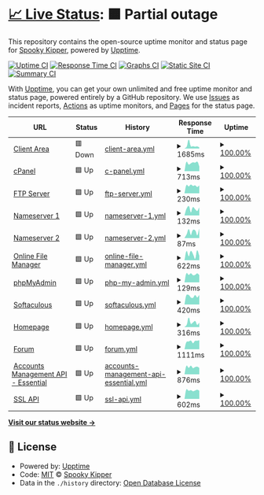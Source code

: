 # [📈 Live Status](https://SpookyKipper.github.io/SpookhostStatusPage): <!--live status--> **🟧 Partial outage**

This repository contains the open-source uptime monitor and status page for [Spooky Kipper](https://SpookyKipper.github.io/SpookhostStatusPage), powered by [Upptime](https://github.com/upptime/upptime).

[![Uptime CI](https://github.com/SpookyKipper/SpookhostStatusPage/workflows/Uptime%20CI/badge.svg)](https://github.com/SpookyKipper/SpookhostStatusPage/actions?query=workflow%3A%22Uptime+CI%22)
[![Response Time CI](https://github.com/SpookyKipper/SpookhostStatusPage/workflows/Response%20Time%20CI/badge.svg)](https://github.com/SpookyKipper/SpookhostStatusPage/actions?query=workflow%3A%22Response+Time+CI%22)
[![Graphs CI](https://github.com/SpookyKipper/SpookhostStatusPage/workflows/Graphs%20CI/badge.svg)](https://github.com/SpookyKipper/SpookhostStatusPage/actions?query=workflow%3A%22Graphs+CI%22)
[![Static Site CI](https://github.com/SpookyKipper/SpookhostStatusPage/workflows/Static%20Site%20CI/badge.svg)](https://github.com/SpookyKipper/SpookhostStatusPage/actions?query=workflow%3A%22Static+Site+CI%22)
[![Summary CI](https://github.com/SpookyKipper/SpookhostStatusPage/workflows/Summary%20CI/badge.svg)](https://github.com/SpookyKipper/SpookhostStatusPage/actions?query=workflow%3A%22Summary+CI%22)

With [Upptime](https://upptime.js.org), you can get your own unlimited and free uptime monitor and status page, powered entirely by a GitHub repository. We use [Issues](https://github.com/SpookyKipper/SpookhostStatusPage/issues) as incident reports, [Actions](https://github.com/SpookyKipper/SpookhostStatusPage/actions) as uptime monitors, and [Pages](https://SpookyKipper.github.io/SpookhostStatusPage) for the status page.

<!--start: status pages-->
<!-- This summary is generated by Upptime (https://github.com/upptime/upptime) -->
<!-- Do not edit this manually, your changes will be overwritten -->
<!-- prettier-ignore -->
| URL | Status | History | Response Time | Uptime |
| --- | ------ | ------- | ------------- | ------ |
| <img alt="" src="https://icons.duckduckgo.com/ip3/app.spookhost.eu.org.ico" height="13"> [Client Area](https://app.spookhost.eu.org) | 🟥 Down | [client-area.yml](https://github.com/SpookyKipper/SpookhostStatusPage/commits/HEAD/history/client-area.yml) | <details><summary><img alt="Response time graph" src="./graphs/client-area/response-time-week.png" height="20"> 1685ms</summary><br><a href="https://SpookyKipper.github.io/SpookhostStatusPage/history/client-area"><img alt="Response time 805" src="https://img.shields.io/endpoint?url=https%3A%2F%2Fraw.githubusercontent.com%2FSpookyKipper%2FSpookhostStatusPage%2FHEAD%2Fapi%2Fclient-area%2Fresponse-time.json"></a><br><a href="https://SpookyKipper.github.io/SpookhostStatusPage/history/client-area"><img alt="24-hour response time 645" src="https://img.shields.io/endpoint?url=https%3A%2F%2Fraw.githubusercontent.com%2FSpookyKipper%2FSpookhostStatusPage%2FHEAD%2Fapi%2Fclient-area%2Fresponse-time-day.json"></a><br><a href="https://SpookyKipper.github.io/SpookhostStatusPage/history/client-area"><img alt="7-day response time 1685" src="https://img.shields.io/endpoint?url=https%3A%2F%2Fraw.githubusercontent.com%2FSpookyKipper%2FSpookhostStatusPage%2FHEAD%2Fapi%2Fclient-area%2Fresponse-time-week.json"></a><br><a href="https://SpookyKipper.github.io/SpookhostStatusPage/history/client-area"><img alt="30-day response time 1054" src="https://img.shields.io/endpoint?url=https%3A%2F%2Fraw.githubusercontent.com%2FSpookyKipper%2FSpookhostStatusPage%2FHEAD%2Fapi%2Fclient-area%2Fresponse-time-month.json"></a><br><a href="https://SpookyKipper.github.io/SpookhostStatusPage/history/client-area"><img alt="1-year response time 805" src="https://img.shields.io/endpoint?url=https%3A%2F%2Fraw.githubusercontent.com%2FSpookyKipper%2FSpookhostStatusPage%2FHEAD%2Fapi%2Fclient-area%2Fresponse-time-year.json"></a></details> | <details><summary><a href="https://SpookyKipper.github.io/SpookhostStatusPage/history/client-area">100.00%</a></summary><a href="https://SpookyKipper.github.io/SpookhostStatusPage/history/client-area"><img alt="All-time uptime 94.81%" src="https://img.shields.io/endpoint?url=https%3A%2F%2Fraw.githubusercontent.com%2FSpookyKipper%2FSpookhostStatusPage%2FHEAD%2Fapi%2Fclient-area%2Fuptime.json"></a><br><a href="https://SpookyKipper.github.io/SpookhostStatusPage/history/client-area"><img alt="24-hour uptime 99.99%" src="https://img.shields.io/endpoint?url=https%3A%2F%2Fraw.githubusercontent.com%2FSpookyKipper%2FSpookhostStatusPage%2FHEAD%2Fapi%2Fclient-area%2Fuptime-day.json"></a><br><a href="https://SpookyKipper.github.io/SpookhostStatusPage/history/client-area"><img alt="7-day uptime 100.00%" src="https://img.shields.io/endpoint?url=https%3A%2F%2Fraw.githubusercontent.com%2FSpookyKipper%2FSpookhostStatusPage%2FHEAD%2Fapi%2Fclient-area%2Fuptime-week.json"></a><br><a href="https://SpookyKipper.github.io/SpookhostStatusPage/history/client-area"><img alt="30-day uptime 100.00%" src="https://img.shields.io/endpoint?url=https%3A%2F%2Fraw.githubusercontent.com%2FSpookyKipper%2FSpookhostStatusPage%2FHEAD%2Fapi%2Fclient-area%2Fuptime-month.json"></a><br><a href="https://SpookyKipper.github.io/SpookhostStatusPage/history/client-area"><img alt="1-year uptime 94.81%" src="https://img.shields.io/endpoint?url=https%3A%2F%2Fraw.githubusercontent.com%2FSpookyKipper%2FSpookhostStatusPage%2FHEAD%2Fapi%2Fclient-area%2Fuptime-year.json"></a></details>
| <img alt="" src="https://icons.duckduckgo.com/ip3/cpanel.spookhost.eu.org.ico" height="13"> [cPanel](https://cpanel.spookhost.eu.org) | 🟩 Up | [c-panel.yml](https://github.com/SpookyKipper/SpookhostStatusPage/commits/HEAD/history/c-panel.yml) | <details><summary><img alt="Response time graph" src="./graphs/c-panel/response-time-week.png" height="20"> 713ms</summary><br><a href="https://SpookyKipper.github.io/SpookhostStatusPage/history/c-panel"><img alt="Response time 971" src="https://img.shields.io/endpoint?url=https%3A%2F%2Fraw.githubusercontent.com%2FSpookyKipper%2FSpookhostStatusPage%2FHEAD%2Fapi%2Fc-panel%2Fresponse-time.json"></a><br><a href="https://SpookyKipper.github.io/SpookhostStatusPage/history/c-panel"><img alt="24-hour response time 410" src="https://img.shields.io/endpoint?url=https%3A%2F%2Fraw.githubusercontent.com%2FSpookyKipper%2FSpookhostStatusPage%2FHEAD%2Fapi%2Fc-panel%2Fresponse-time-day.json"></a><br><a href="https://SpookyKipper.github.io/SpookhostStatusPage/history/c-panel"><img alt="7-day response time 713" src="https://img.shields.io/endpoint?url=https%3A%2F%2Fraw.githubusercontent.com%2FSpookyKipper%2FSpookhostStatusPage%2FHEAD%2Fapi%2Fc-panel%2Fresponse-time-week.json"></a><br><a href="https://SpookyKipper.github.io/SpookhostStatusPage/history/c-panel"><img alt="30-day response time 680" src="https://img.shields.io/endpoint?url=https%3A%2F%2Fraw.githubusercontent.com%2FSpookyKipper%2FSpookhostStatusPage%2FHEAD%2Fapi%2Fc-panel%2Fresponse-time-month.json"></a><br><a href="https://SpookyKipper.github.io/SpookhostStatusPage/history/c-panel"><img alt="1-year response time 971" src="https://img.shields.io/endpoint?url=https%3A%2F%2Fraw.githubusercontent.com%2FSpookyKipper%2FSpookhostStatusPage%2FHEAD%2Fapi%2Fc-panel%2Fresponse-time-year.json"></a></details> | <details><summary><a href="https://SpookyKipper.github.io/SpookhostStatusPage/history/c-panel">100.00%</a></summary><a href="https://SpookyKipper.github.io/SpookhostStatusPage/history/c-panel"><img alt="All-time uptime 99.30%" src="https://img.shields.io/endpoint?url=https%3A%2F%2Fraw.githubusercontent.com%2FSpookyKipper%2FSpookhostStatusPage%2FHEAD%2Fapi%2Fc-panel%2Fuptime.json"></a><br><a href="https://SpookyKipper.github.io/SpookhostStatusPage/history/c-panel"><img alt="24-hour uptime 100.00%" src="https://img.shields.io/endpoint?url=https%3A%2F%2Fraw.githubusercontent.com%2FSpookyKipper%2FSpookhostStatusPage%2FHEAD%2Fapi%2Fc-panel%2Fuptime-day.json"></a><br><a href="https://SpookyKipper.github.io/SpookhostStatusPage/history/c-panel"><img alt="7-day uptime 100.00%" src="https://img.shields.io/endpoint?url=https%3A%2F%2Fraw.githubusercontent.com%2FSpookyKipper%2FSpookhostStatusPage%2FHEAD%2Fapi%2Fc-panel%2Fuptime-week.json"></a><br><a href="https://SpookyKipper.github.io/SpookhostStatusPage/history/c-panel"><img alt="30-day uptime 100.00%" src="https://img.shields.io/endpoint?url=https%3A%2F%2Fraw.githubusercontent.com%2FSpookyKipper%2FSpookhostStatusPage%2FHEAD%2Fapi%2Fc-panel%2Fuptime-month.json"></a><br><a href="https://SpookyKipper.github.io/SpookhostStatusPage/history/c-panel"><img alt="1-year uptime 99.30%" src="https://img.shields.io/endpoint?url=https%3A%2F%2Fraw.githubusercontent.com%2FSpookyKipper%2FSpookhostStatusPage%2FHEAD%2Fapi%2Fc-panel%2Fuptime-year.json"></a></details>
| <img alt="" src="https://icons.duckduckgo.com/ip3/null.ico" height="13"> [FTP Server](ftpupload.net) | 🟩 Up | [ftp-server.yml](https://github.com/SpookyKipper/SpookhostStatusPage/commits/HEAD/history/ftp-server.yml) | <details><summary><img alt="Response time graph" src="./graphs/ftp-server/response-time-week.png" height="20"> 230ms</summary><br><a href="https://SpookyKipper.github.io/SpookhostStatusPage/history/ftp-server"><img alt="Response time 262" src="https://img.shields.io/endpoint?url=https%3A%2F%2Fraw.githubusercontent.com%2FSpookyKipper%2FSpookhostStatusPage%2FHEAD%2Fapi%2Fftp-server%2Fresponse-time.json"></a><br><a href="https://SpookyKipper.github.io/SpookhostStatusPage/history/ftp-server"><img alt="24-hour response time 236" src="https://img.shields.io/endpoint?url=https%3A%2F%2Fraw.githubusercontent.com%2FSpookyKipper%2FSpookhostStatusPage%2FHEAD%2Fapi%2Fftp-server%2Fresponse-time-day.json"></a><br><a href="https://SpookyKipper.github.io/SpookhostStatusPage/history/ftp-server"><img alt="7-day response time 230" src="https://img.shields.io/endpoint?url=https%3A%2F%2Fraw.githubusercontent.com%2FSpookyKipper%2FSpookhostStatusPage%2FHEAD%2Fapi%2Fftp-server%2Fresponse-time-week.json"></a><br><a href="https://SpookyKipper.github.io/SpookhostStatusPage/history/ftp-server"><img alt="30-day response time 219" src="https://img.shields.io/endpoint?url=https%3A%2F%2Fraw.githubusercontent.com%2FSpookyKipper%2FSpookhostStatusPage%2FHEAD%2Fapi%2Fftp-server%2Fresponse-time-month.json"></a><br><a href="https://SpookyKipper.github.io/SpookhostStatusPage/history/ftp-server"><img alt="1-year response time 262" src="https://img.shields.io/endpoint?url=https%3A%2F%2Fraw.githubusercontent.com%2FSpookyKipper%2FSpookhostStatusPage%2FHEAD%2Fapi%2Fftp-server%2Fresponse-time-year.json"></a></details> | <details><summary><a href="https://SpookyKipper.github.io/SpookhostStatusPage/history/ftp-server">100.00%</a></summary><a href="https://SpookyKipper.github.io/SpookhostStatusPage/history/ftp-server"><img alt="All-time uptime 99.92%" src="https://img.shields.io/endpoint?url=https%3A%2F%2Fraw.githubusercontent.com%2FSpookyKipper%2FSpookhostStatusPage%2FHEAD%2Fapi%2Fftp-server%2Fuptime.json"></a><br><a href="https://SpookyKipper.github.io/SpookhostStatusPage/history/ftp-server"><img alt="24-hour uptime 100.00%" src="https://img.shields.io/endpoint?url=https%3A%2F%2Fraw.githubusercontent.com%2FSpookyKipper%2FSpookhostStatusPage%2FHEAD%2Fapi%2Fftp-server%2Fuptime-day.json"></a><br><a href="https://SpookyKipper.github.io/SpookhostStatusPage/history/ftp-server"><img alt="7-day uptime 100.00%" src="https://img.shields.io/endpoint?url=https%3A%2F%2Fraw.githubusercontent.com%2FSpookyKipper%2FSpookhostStatusPage%2FHEAD%2Fapi%2Fftp-server%2Fuptime-week.json"></a><br><a href="https://SpookyKipper.github.io/SpookhostStatusPage/history/ftp-server"><img alt="30-day uptime 100.00%" src="https://img.shields.io/endpoint?url=https%3A%2F%2Fraw.githubusercontent.com%2FSpookyKipper%2FSpookhostStatusPage%2FHEAD%2Fapi%2Fftp-server%2Fuptime-month.json"></a><br><a href="https://SpookyKipper.github.io/SpookhostStatusPage/history/ftp-server"><img alt="1-year uptime 99.92%" src="https://img.shields.io/endpoint?url=https%3A%2F%2Fraw.githubusercontent.com%2FSpookyKipper%2FSpookhostStatusPage%2FHEAD%2Fapi%2Fftp-server%2Fuptime-year.json"></a></details>
| <img alt="" src="https://icons.duckduckgo.com/ip3/null.ico" height="13"> [Nameserver 1](ns1.spookhost.eu.org) | 🟩 Up | [nameserver-1.yml](https://github.com/SpookyKipper/SpookhostStatusPage/commits/HEAD/history/nameserver-1.yml) | <details><summary><img alt="Response time graph" src="./graphs/nameserver-1/response-time-week.png" height="20"> 132ms</summary><br><a href="https://SpookyKipper.github.io/SpookhostStatusPage/history/nameserver-1"><img alt="Response time 139" src="https://img.shields.io/endpoint?url=https%3A%2F%2Fraw.githubusercontent.com%2FSpookyKipper%2FSpookhostStatusPage%2FHEAD%2Fapi%2Fnameserver-1%2Fresponse-time.json"></a><br><a href="https://SpookyKipper.github.io/SpookhostStatusPage/history/nameserver-1"><img alt="24-hour response time 159" src="https://img.shields.io/endpoint?url=https%3A%2F%2Fraw.githubusercontent.com%2FSpookyKipper%2FSpookhostStatusPage%2FHEAD%2Fapi%2Fnameserver-1%2Fresponse-time-day.json"></a><br><a href="https://SpookyKipper.github.io/SpookhostStatusPage/history/nameserver-1"><img alt="7-day response time 132" src="https://img.shields.io/endpoint?url=https%3A%2F%2Fraw.githubusercontent.com%2FSpookyKipper%2FSpookhostStatusPage%2FHEAD%2Fapi%2Fnameserver-1%2Fresponse-time-week.json"></a><br><a href="https://SpookyKipper.github.io/SpookhostStatusPage/history/nameserver-1"><img alt="30-day response time 125" src="https://img.shields.io/endpoint?url=https%3A%2F%2Fraw.githubusercontent.com%2FSpookyKipper%2FSpookhostStatusPage%2FHEAD%2Fapi%2Fnameserver-1%2Fresponse-time-month.json"></a><br><a href="https://SpookyKipper.github.io/SpookhostStatusPage/history/nameserver-1"><img alt="1-year response time 139" src="https://img.shields.io/endpoint?url=https%3A%2F%2Fraw.githubusercontent.com%2FSpookyKipper%2FSpookhostStatusPage%2FHEAD%2Fapi%2Fnameserver-1%2Fresponse-time-year.json"></a></details> | <details><summary><a href="https://SpookyKipper.github.io/SpookhostStatusPage/history/nameserver-1">100.00%</a></summary><a href="https://SpookyKipper.github.io/SpookhostStatusPage/history/nameserver-1"><img alt="All-time uptime 100.00%" src="https://img.shields.io/endpoint?url=https%3A%2F%2Fraw.githubusercontent.com%2FSpookyKipper%2FSpookhostStatusPage%2FHEAD%2Fapi%2Fnameserver-1%2Fuptime.json"></a><br><a href="https://SpookyKipper.github.io/SpookhostStatusPage/history/nameserver-1"><img alt="24-hour uptime 100.00%" src="https://img.shields.io/endpoint?url=https%3A%2F%2Fraw.githubusercontent.com%2FSpookyKipper%2FSpookhostStatusPage%2FHEAD%2Fapi%2Fnameserver-1%2Fuptime-day.json"></a><br><a href="https://SpookyKipper.github.io/SpookhostStatusPage/history/nameserver-1"><img alt="7-day uptime 100.00%" src="https://img.shields.io/endpoint?url=https%3A%2F%2Fraw.githubusercontent.com%2FSpookyKipper%2FSpookhostStatusPage%2FHEAD%2Fapi%2Fnameserver-1%2Fuptime-week.json"></a><br><a href="https://SpookyKipper.github.io/SpookhostStatusPage/history/nameserver-1"><img alt="30-day uptime 100.00%" src="https://img.shields.io/endpoint?url=https%3A%2F%2Fraw.githubusercontent.com%2FSpookyKipper%2FSpookhostStatusPage%2FHEAD%2Fapi%2Fnameserver-1%2Fuptime-month.json"></a><br><a href="https://SpookyKipper.github.io/SpookhostStatusPage/history/nameserver-1"><img alt="1-year uptime 100.00%" src="https://img.shields.io/endpoint?url=https%3A%2F%2Fraw.githubusercontent.com%2FSpookyKipper%2FSpookhostStatusPage%2FHEAD%2Fapi%2Fnameserver-1%2Fuptime-year.json"></a></details>
| <img alt="" src="https://icons.duckduckgo.com/ip3/null.ico" height="13"> [Nameserver 2](ns2.spookhost.eu.org) | 🟩 Up | [nameserver-2.yml](https://github.com/SpookyKipper/SpookhostStatusPage/commits/HEAD/history/nameserver-2.yml) | <details><summary><img alt="Response time graph" src="./graphs/nameserver-2/response-time-week.png" height="20"> 87ms</summary><br><a href="https://SpookyKipper.github.io/SpookhostStatusPage/history/nameserver-2"><img alt="Response time 115" src="https://img.shields.io/endpoint?url=https%3A%2F%2Fraw.githubusercontent.com%2FSpookyKipper%2FSpookhostStatusPage%2FHEAD%2Fapi%2Fnameserver-2%2Fresponse-time.json"></a><br><a href="https://SpookyKipper.github.io/SpookhostStatusPage/history/nameserver-2"><img alt="24-hour response time 130" src="https://img.shields.io/endpoint?url=https%3A%2F%2Fraw.githubusercontent.com%2FSpookyKipper%2FSpookhostStatusPage%2FHEAD%2Fapi%2Fnameserver-2%2Fresponse-time-day.json"></a><br><a href="https://SpookyKipper.github.io/SpookhostStatusPage/history/nameserver-2"><img alt="7-day response time 87" src="https://img.shields.io/endpoint?url=https%3A%2F%2Fraw.githubusercontent.com%2FSpookyKipper%2FSpookhostStatusPage%2FHEAD%2Fapi%2Fnameserver-2%2Fresponse-time-week.json"></a><br><a href="https://SpookyKipper.github.io/SpookhostStatusPage/history/nameserver-2"><img alt="30-day response time 91" src="https://img.shields.io/endpoint?url=https%3A%2F%2Fraw.githubusercontent.com%2FSpookyKipper%2FSpookhostStatusPage%2FHEAD%2Fapi%2Fnameserver-2%2Fresponse-time-month.json"></a><br><a href="https://SpookyKipper.github.io/SpookhostStatusPage/history/nameserver-2"><img alt="1-year response time 115" src="https://img.shields.io/endpoint?url=https%3A%2F%2Fraw.githubusercontent.com%2FSpookyKipper%2FSpookhostStatusPage%2FHEAD%2Fapi%2Fnameserver-2%2Fresponse-time-year.json"></a></details> | <details><summary><a href="https://SpookyKipper.github.io/SpookhostStatusPage/history/nameserver-2">100.00%</a></summary><a href="https://SpookyKipper.github.io/SpookhostStatusPage/history/nameserver-2"><img alt="All-time uptime 99.99%" src="https://img.shields.io/endpoint?url=https%3A%2F%2Fraw.githubusercontent.com%2FSpookyKipper%2FSpookhostStatusPage%2FHEAD%2Fapi%2Fnameserver-2%2Fuptime.json"></a><br><a href="https://SpookyKipper.github.io/SpookhostStatusPage/history/nameserver-2"><img alt="24-hour uptime 100.00%" src="https://img.shields.io/endpoint?url=https%3A%2F%2Fraw.githubusercontent.com%2FSpookyKipper%2FSpookhostStatusPage%2FHEAD%2Fapi%2Fnameserver-2%2Fuptime-day.json"></a><br><a href="https://SpookyKipper.github.io/SpookhostStatusPage/history/nameserver-2"><img alt="7-day uptime 100.00%" src="https://img.shields.io/endpoint?url=https%3A%2F%2Fraw.githubusercontent.com%2FSpookyKipper%2FSpookhostStatusPage%2FHEAD%2Fapi%2Fnameserver-2%2Fuptime-week.json"></a><br><a href="https://SpookyKipper.github.io/SpookhostStatusPage/history/nameserver-2"><img alt="30-day uptime 100.00%" src="https://img.shields.io/endpoint?url=https%3A%2F%2Fraw.githubusercontent.com%2FSpookyKipper%2FSpookhostStatusPage%2FHEAD%2Fapi%2Fnameserver-2%2Fuptime-month.json"></a><br><a href="https://SpookyKipper.github.io/SpookhostStatusPage/history/nameserver-2"><img alt="1-year uptime 99.99%" src="https://img.shields.io/endpoint?url=https%3A%2F%2Fraw.githubusercontent.com%2FSpookyKipper%2FSpookhostStatusPage%2FHEAD%2Fapi%2Fnameserver-2%2Fuptime-year.json"></a></details>
| <img alt="" src="https://icons.duckduckgo.com/ip3/files.spookhost.eu.org.ico" height="13"> [Online File Manager](https://files.spookhost.eu.org/new) | 🟩 Up | [online-file-manager.yml](https://github.com/SpookyKipper/SpookhostStatusPage/commits/HEAD/history/online-file-manager.yml) | <details><summary><img alt="Response time graph" src="./graphs/online-file-manager/response-time-week.png" height="20"> 622ms</summary><br><a href="https://SpookyKipper.github.io/SpookhostStatusPage/history/online-file-manager"><img alt="Response time 596" src="https://img.shields.io/endpoint?url=https%3A%2F%2Fraw.githubusercontent.com%2FSpookyKipper%2FSpookhostStatusPage%2FHEAD%2Fapi%2Fonline-file-manager%2Fresponse-time.json"></a><br><a href="https://SpookyKipper.github.io/SpookhostStatusPage/history/online-file-manager"><img alt="24-hour response time 421" src="https://img.shields.io/endpoint?url=https%3A%2F%2Fraw.githubusercontent.com%2FSpookyKipper%2FSpookhostStatusPage%2FHEAD%2Fapi%2Fonline-file-manager%2Fresponse-time-day.json"></a><br><a href="https://SpookyKipper.github.io/SpookhostStatusPage/history/online-file-manager"><img alt="7-day response time 622" src="https://img.shields.io/endpoint?url=https%3A%2F%2Fraw.githubusercontent.com%2FSpookyKipper%2FSpookhostStatusPage%2FHEAD%2Fapi%2Fonline-file-manager%2Fresponse-time-week.json"></a><br><a href="https://SpookyKipper.github.io/SpookhostStatusPage/history/online-file-manager"><img alt="30-day response time 509" src="https://img.shields.io/endpoint?url=https%3A%2F%2Fraw.githubusercontent.com%2FSpookyKipper%2FSpookhostStatusPage%2FHEAD%2Fapi%2Fonline-file-manager%2Fresponse-time-month.json"></a><br><a href="https://SpookyKipper.github.io/SpookhostStatusPage/history/online-file-manager"><img alt="1-year response time 596" src="https://img.shields.io/endpoint?url=https%3A%2F%2Fraw.githubusercontent.com%2FSpookyKipper%2FSpookhostStatusPage%2FHEAD%2Fapi%2Fonline-file-manager%2Fresponse-time-year.json"></a></details> | <details><summary><a href="https://SpookyKipper.github.io/SpookhostStatusPage/history/online-file-manager">100.00%</a></summary><a href="https://SpookyKipper.github.io/SpookhostStatusPage/history/online-file-manager"><img alt="All-time uptime 99.97%" src="https://img.shields.io/endpoint?url=https%3A%2F%2Fraw.githubusercontent.com%2FSpookyKipper%2FSpookhostStatusPage%2FHEAD%2Fapi%2Fonline-file-manager%2Fuptime.json"></a><br><a href="https://SpookyKipper.github.io/SpookhostStatusPage/history/online-file-manager"><img alt="24-hour uptime 100.00%" src="https://img.shields.io/endpoint?url=https%3A%2F%2Fraw.githubusercontent.com%2FSpookyKipper%2FSpookhostStatusPage%2FHEAD%2Fapi%2Fonline-file-manager%2Fuptime-day.json"></a><br><a href="https://SpookyKipper.github.io/SpookhostStatusPage/history/online-file-manager"><img alt="7-day uptime 100.00%" src="https://img.shields.io/endpoint?url=https%3A%2F%2Fraw.githubusercontent.com%2FSpookyKipper%2FSpookhostStatusPage%2FHEAD%2Fapi%2Fonline-file-manager%2Fuptime-week.json"></a><br><a href="https://SpookyKipper.github.io/SpookhostStatusPage/history/online-file-manager"><img alt="30-day uptime 100.00%" src="https://img.shields.io/endpoint?url=https%3A%2F%2Fraw.githubusercontent.com%2FSpookyKipper%2FSpookhostStatusPage%2FHEAD%2Fapi%2Fonline-file-manager%2Fuptime-month.json"></a><br><a href="https://SpookyKipper.github.io/SpookhostStatusPage/history/online-file-manager"><img alt="1-year uptime 99.97%" src="https://img.shields.io/endpoint?url=https%3A%2F%2Fraw.githubusercontent.com%2FSpookyKipper%2FSpookhostStatusPage%2FHEAD%2Fapi%2Fonline-file-manager%2Fuptime-year.json"></a></details>
| <img alt="" src="https://icons.duckduckgo.com/ip3/null.ico" height="13"> [phpMyAdmin](185.27.134.10) | 🟩 Up | [php-my-admin.yml](https://github.com/SpookyKipper/SpookhostStatusPage/commits/HEAD/history/php-my-admin.yml) | <details><summary><img alt="Response time graph" src="./graphs/php-my-admin/response-time-week.png" height="20"> 129ms</summary><br><a href="https://SpookyKipper.github.io/SpookhostStatusPage/history/php-my-admin"><img alt="Response time 115" src="https://img.shields.io/endpoint?url=https%3A%2F%2Fraw.githubusercontent.com%2FSpookyKipper%2FSpookhostStatusPage%2FHEAD%2Fapi%2Fphp-my-admin%2Fresponse-time.json"></a><br><a href="https://SpookyKipper.github.io/SpookhostStatusPage/history/php-my-admin"><img alt="24-hour response time 116" src="https://img.shields.io/endpoint?url=https%3A%2F%2Fraw.githubusercontent.com%2FSpookyKipper%2FSpookhostStatusPage%2FHEAD%2Fapi%2Fphp-my-admin%2Fresponse-time-day.json"></a><br><a href="https://SpookyKipper.github.io/SpookhostStatusPage/history/php-my-admin"><img alt="7-day response time 129" src="https://img.shields.io/endpoint?url=https%3A%2F%2Fraw.githubusercontent.com%2FSpookyKipper%2FSpookhostStatusPage%2FHEAD%2Fapi%2Fphp-my-admin%2Fresponse-time-week.json"></a><br><a href="https://SpookyKipper.github.io/SpookhostStatusPage/history/php-my-admin"><img alt="30-day response time 115" src="https://img.shields.io/endpoint?url=https%3A%2F%2Fraw.githubusercontent.com%2FSpookyKipper%2FSpookhostStatusPage%2FHEAD%2Fapi%2Fphp-my-admin%2Fresponse-time-month.json"></a><br><a href="https://SpookyKipper.github.io/SpookhostStatusPage/history/php-my-admin"><img alt="1-year response time 115" src="https://img.shields.io/endpoint?url=https%3A%2F%2Fraw.githubusercontent.com%2FSpookyKipper%2FSpookhostStatusPage%2FHEAD%2Fapi%2Fphp-my-admin%2Fresponse-time-year.json"></a></details> | <details><summary><a href="https://SpookyKipper.github.io/SpookhostStatusPage/history/php-my-admin">100.00%</a></summary><a href="https://SpookyKipper.github.io/SpookhostStatusPage/history/php-my-admin"><img alt="All-time uptime 99.99%" src="https://img.shields.io/endpoint?url=https%3A%2F%2Fraw.githubusercontent.com%2FSpookyKipper%2FSpookhostStatusPage%2FHEAD%2Fapi%2Fphp-my-admin%2Fuptime.json"></a><br><a href="https://SpookyKipper.github.io/SpookhostStatusPage/history/php-my-admin"><img alt="24-hour uptime 100.00%" src="https://img.shields.io/endpoint?url=https%3A%2F%2Fraw.githubusercontent.com%2FSpookyKipper%2FSpookhostStatusPage%2FHEAD%2Fapi%2Fphp-my-admin%2Fuptime-day.json"></a><br><a href="https://SpookyKipper.github.io/SpookhostStatusPage/history/php-my-admin"><img alt="7-day uptime 100.00%" src="https://img.shields.io/endpoint?url=https%3A%2F%2Fraw.githubusercontent.com%2FSpookyKipper%2FSpookhostStatusPage%2FHEAD%2Fapi%2Fphp-my-admin%2Fuptime-week.json"></a><br><a href="https://SpookyKipper.github.io/SpookhostStatusPage/history/php-my-admin"><img alt="30-day uptime 100.00%" src="https://img.shields.io/endpoint?url=https%3A%2F%2Fraw.githubusercontent.com%2FSpookyKipper%2FSpookhostStatusPage%2FHEAD%2Fapi%2Fphp-my-admin%2Fuptime-month.json"></a><br><a href="https://SpookyKipper.github.io/SpookhostStatusPage/history/php-my-admin"><img alt="1-year uptime 99.99%" src="https://img.shields.io/endpoint?url=https%3A%2F%2Fraw.githubusercontent.com%2FSpookyKipper%2FSpookhostStatusPage%2FHEAD%2Fapi%2Fphp-my-admin%2Fuptime-year.json"></a></details>
| <img alt="" src="https://icons.duckduckgo.com/ip3/null.ico" height="13"> [Softaculous](sv1.scriptinstall.rocks) | 🟩 Up | [softaculous.yml](https://github.com/SpookyKipper/SpookhostStatusPage/commits/HEAD/history/softaculous.yml) | <details><summary><img alt="Response time graph" src="./graphs/softaculous/response-time-week.png" height="20"> 420ms</summary><br><a href="https://SpookyKipper.github.io/SpookhostStatusPage/history/softaculous"><img alt="Response time 463" src="https://img.shields.io/endpoint?url=https%3A%2F%2Fraw.githubusercontent.com%2FSpookyKipper%2FSpookhostStatusPage%2FHEAD%2Fapi%2Fsoftaculous%2Fresponse-time.json"></a><br><a href="https://SpookyKipper.github.io/SpookhostStatusPage/history/softaculous"><img alt="24-hour response time 472" src="https://img.shields.io/endpoint?url=https%3A%2F%2Fraw.githubusercontent.com%2FSpookyKipper%2FSpookhostStatusPage%2FHEAD%2Fapi%2Fsoftaculous%2Fresponse-time-day.json"></a><br><a href="https://SpookyKipper.github.io/SpookhostStatusPage/history/softaculous"><img alt="7-day response time 420" src="https://img.shields.io/endpoint?url=https%3A%2F%2Fraw.githubusercontent.com%2FSpookyKipper%2FSpookhostStatusPage%2FHEAD%2Fapi%2Fsoftaculous%2Fresponse-time-week.json"></a><br><a href="https://SpookyKipper.github.io/SpookhostStatusPage/history/softaculous"><img alt="30-day response time 427" src="https://img.shields.io/endpoint?url=https%3A%2F%2Fraw.githubusercontent.com%2FSpookyKipper%2FSpookhostStatusPage%2FHEAD%2Fapi%2Fsoftaculous%2Fresponse-time-month.json"></a><br><a href="https://SpookyKipper.github.io/SpookhostStatusPage/history/softaculous"><img alt="1-year response time 463" src="https://img.shields.io/endpoint?url=https%3A%2F%2Fraw.githubusercontent.com%2FSpookyKipper%2FSpookhostStatusPage%2FHEAD%2Fapi%2Fsoftaculous%2Fresponse-time-year.json"></a></details> | <details><summary><a href="https://SpookyKipper.github.io/SpookhostStatusPage/history/softaculous">100.00%</a></summary><a href="https://SpookyKipper.github.io/SpookhostStatusPage/history/softaculous"><img alt="All-time uptime 99.98%" src="https://img.shields.io/endpoint?url=https%3A%2F%2Fraw.githubusercontent.com%2FSpookyKipper%2FSpookhostStatusPage%2FHEAD%2Fapi%2Fsoftaculous%2Fuptime.json"></a><br><a href="https://SpookyKipper.github.io/SpookhostStatusPage/history/softaculous"><img alt="24-hour uptime 100.00%" src="https://img.shields.io/endpoint?url=https%3A%2F%2Fraw.githubusercontent.com%2FSpookyKipper%2FSpookhostStatusPage%2FHEAD%2Fapi%2Fsoftaculous%2Fuptime-day.json"></a><br><a href="https://SpookyKipper.github.io/SpookhostStatusPage/history/softaculous"><img alt="7-day uptime 100.00%" src="https://img.shields.io/endpoint?url=https%3A%2F%2Fraw.githubusercontent.com%2FSpookyKipper%2FSpookhostStatusPage%2FHEAD%2Fapi%2Fsoftaculous%2Fuptime-week.json"></a><br><a href="https://SpookyKipper.github.io/SpookhostStatusPage/history/softaculous"><img alt="30-day uptime 100.00%" src="https://img.shields.io/endpoint?url=https%3A%2F%2Fraw.githubusercontent.com%2FSpookyKipper%2FSpookhostStatusPage%2FHEAD%2Fapi%2Fsoftaculous%2Fuptime-month.json"></a><br><a href="https://SpookyKipper.github.io/SpookhostStatusPage/history/softaculous"><img alt="1-year uptime 99.98%" src="https://img.shields.io/endpoint?url=https%3A%2F%2Fraw.githubusercontent.com%2FSpookyKipper%2FSpookhostStatusPage%2FHEAD%2Fapi%2Fsoftaculous%2Fuptime-year.json"></a></details>
| <img alt="" src="https://icons.duckduckgo.com/ip3/spookhost.eu.org.ico" height="13"> [Homepage](https://spookhost.eu.org/) | 🟩 Up | [homepage.yml](https://github.com/SpookyKipper/SpookhostStatusPage/commits/HEAD/history/homepage.yml) | <details><summary><img alt="Response time graph" src="./graphs/homepage/response-time-week.png" height="20"> 316ms</summary><br><a href="https://SpookyKipper.github.io/SpookhostStatusPage/history/homepage"><img alt="Response time 456" src="https://img.shields.io/endpoint?url=https%3A%2F%2Fraw.githubusercontent.com%2FSpookyKipper%2FSpookhostStatusPage%2FHEAD%2Fapi%2Fhomepage%2Fresponse-time.json"></a><br><a href="https://SpookyKipper.github.io/SpookhostStatusPage/history/homepage"><img alt="24-hour response time 297" src="https://img.shields.io/endpoint?url=https%3A%2F%2Fraw.githubusercontent.com%2FSpookyKipper%2FSpookhostStatusPage%2FHEAD%2Fapi%2Fhomepage%2Fresponse-time-day.json"></a><br><a href="https://SpookyKipper.github.io/SpookhostStatusPage/history/homepage"><img alt="7-day response time 316" src="https://img.shields.io/endpoint?url=https%3A%2F%2Fraw.githubusercontent.com%2FSpookyKipper%2FSpookhostStatusPage%2FHEAD%2Fapi%2Fhomepage%2Fresponse-time-week.json"></a><br><a href="https://SpookyKipper.github.io/SpookhostStatusPage/history/homepage"><img alt="30-day response time 271" src="https://img.shields.io/endpoint?url=https%3A%2F%2Fraw.githubusercontent.com%2FSpookyKipper%2FSpookhostStatusPage%2FHEAD%2Fapi%2Fhomepage%2Fresponse-time-month.json"></a><br><a href="https://SpookyKipper.github.io/SpookhostStatusPage/history/homepage"><img alt="1-year response time 456" src="https://img.shields.io/endpoint?url=https%3A%2F%2Fraw.githubusercontent.com%2FSpookyKipper%2FSpookhostStatusPage%2FHEAD%2Fapi%2Fhomepage%2Fresponse-time-year.json"></a></details> | <details><summary><a href="https://SpookyKipper.github.io/SpookhostStatusPage/history/homepage">100.00%</a></summary><a href="https://SpookyKipper.github.io/SpookhostStatusPage/history/homepage"><img alt="All-time uptime 99.95%" src="https://img.shields.io/endpoint?url=https%3A%2F%2Fraw.githubusercontent.com%2FSpookyKipper%2FSpookhostStatusPage%2FHEAD%2Fapi%2Fhomepage%2Fuptime.json"></a><br><a href="https://SpookyKipper.github.io/SpookhostStatusPage/history/homepage"><img alt="24-hour uptime 100.00%" src="https://img.shields.io/endpoint?url=https%3A%2F%2Fraw.githubusercontent.com%2FSpookyKipper%2FSpookhostStatusPage%2FHEAD%2Fapi%2Fhomepage%2Fuptime-day.json"></a><br><a href="https://SpookyKipper.github.io/SpookhostStatusPage/history/homepage"><img alt="7-day uptime 100.00%" src="https://img.shields.io/endpoint?url=https%3A%2F%2Fraw.githubusercontent.com%2FSpookyKipper%2FSpookhostStatusPage%2FHEAD%2Fapi%2Fhomepage%2Fuptime-week.json"></a><br><a href="https://SpookyKipper.github.io/SpookhostStatusPage/history/homepage"><img alt="30-day uptime 100.00%" src="https://img.shields.io/endpoint?url=https%3A%2F%2Fraw.githubusercontent.com%2FSpookyKipper%2FSpookhostStatusPage%2FHEAD%2Fapi%2Fhomepage%2Fuptime-month.json"></a><br><a href="https://SpookyKipper.github.io/SpookhostStatusPage/history/homepage"><img alt="1-year uptime 99.95%" src="https://img.shields.io/endpoint?url=https%3A%2F%2Fraw.githubusercontent.com%2FSpookyKipper%2FSpookhostStatusPage%2FHEAD%2Fapi%2Fhomepage%2Fuptime-year.json"></a></details>
| <img alt="" src="https://icons.duckduckgo.com/ip3/forum.spookhost.eu.org.ico" height="13"> [Forum](https://forum.spookhost.eu.org/) | 🟩 Up | [forum.yml](https://github.com/SpookyKipper/SpookhostStatusPage/commits/HEAD/history/forum.yml) | <details><summary><img alt="Response time graph" src="./graphs/forum/response-time-week.png" height="20"> 1111ms</summary><br><a href="https://SpookyKipper.github.io/SpookhostStatusPage/history/forum"><img alt="Response time 1093" src="https://img.shields.io/endpoint?url=https%3A%2F%2Fraw.githubusercontent.com%2FSpookyKipper%2FSpookhostStatusPage%2FHEAD%2Fapi%2Fforum%2Fresponse-time.json"></a><br><a href="https://SpookyKipper.github.io/SpookhostStatusPage/history/forum"><img alt="24-hour response time 1259" src="https://img.shields.io/endpoint?url=https%3A%2F%2Fraw.githubusercontent.com%2FSpookyKipper%2FSpookhostStatusPage%2FHEAD%2Fapi%2Fforum%2Fresponse-time-day.json"></a><br><a href="https://SpookyKipper.github.io/SpookhostStatusPage/history/forum"><img alt="7-day response time 1111" src="https://img.shields.io/endpoint?url=https%3A%2F%2Fraw.githubusercontent.com%2FSpookyKipper%2FSpookhostStatusPage%2FHEAD%2Fapi%2Fforum%2Fresponse-time-week.json"></a><br><a href="https://SpookyKipper.github.io/SpookhostStatusPage/history/forum"><img alt="30-day response time 974" src="https://img.shields.io/endpoint?url=https%3A%2F%2Fraw.githubusercontent.com%2FSpookyKipper%2FSpookhostStatusPage%2FHEAD%2Fapi%2Fforum%2Fresponse-time-month.json"></a><br><a href="https://SpookyKipper.github.io/SpookhostStatusPage/history/forum"><img alt="1-year response time 1093" src="https://img.shields.io/endpoint?url=https%3A%2F%2Fraw.githubusercontent.com%2FSpookyKipper%2FSpookhostStatusPage%2FHEAD%2Fapi%2Fforum%2Fresponse-time-year.json"></a></details> | <details><summary><a href="https://SpookyKipper.github.io/SpookhostStatusPage/history/forum">100.00%</a></summary><a href="https://SpookyKipper.github.io/SpookhostStatusPage/history/forum"><img alt="All-time uptime 99.98%" src="https://img.shields.io/endpoint?url=https%3A%2F%2Fraw.githubusercontent.com%2FSpookyKipper%2FSpookhostStatusPage%2FHEAD%2Fapi%2Fforum%2Fuptime.json"></a><br><a href="https://SpookyKipper.github.io/SpookhostStatusPage/history/forum"><img alt="24-hour uptime 100.00%" src="https://img.shields.io/endpoint?url=https%3A%2F%2Fraw.githubusercontent.com%2FSpookyKipper%2FSpookhostStatusPage%2FHEAD%2Fapi%2Fforum%2Fuptime-day.json"></a><br><a href="https://SpookyKipper.github.io/SpookhostStatusPage/history/forum"><img alt="7-day uptime 100.00%" src="https://img.shields.io/endpoint?url=https%3A%2F%2Fraw.githubusercontent.com%2FSpookyKipper%2FSpookhostStatusPage%2FHEAD%2Fapi%2Fforum%2Fuptime-week.json"></a><br><a href="https://SpookyKipper.github.io/SpookhostStatusPage/history/forum"><img alt="30-day uptime 100.00%" src="https://img.shields.io/endpoint?url=https%3A%2F%2Fraw.githubusercontent.com%2FSpookyKipper%2FSpookhostStatusPage%2FHEAD%2Fapi%2Fforum%2Fuptime-month.json"></a><br><a href="https://SpookyKipper.github.io/SpookhostStatusPage/history/forum"><img alt="1-year uptime 99.98%" src="https://img.shields.io/endpoint?url=https%3A%2F%2Fraw.githubusercontent.com%2FSpookyKipper%2FSpookhostStatusPage%2FHEAD%2Fapi%2Fforum%2Fuptime-year.json"></a></details>
| <img alt="" src="https://icons.duckduckgo.com/ip3/panel.myownfreehost.net.ico" height="13"> [Accounts Management API - Essential](https://panel.myownfreehost.net/xml-api/) | 🟩 Up | [accounts-management-api-essential.yml](https://github.com/SpookyKipper/SpookhostStatusPage/commits/HEAD/history/accounts-management-api-essential.yml) | <details><summary><img alt="Response time graph" src="./graphs/accounts-management-api-essential/response-time-week.png" height="20"> 876ms</summary><br><a href="https://SpookyKipper.github.io/SpookhostStatusPage/history/accounts-management-api-essential"><img alt="Response time 865" src="https://img.shields.io/endpoint?url=https%3A%2F%2Fraw.githubusercontent.com%2FSpookyKipper%2FSpookhostStatusPage%2FHEAD%2Fapi%2Faccounts-management-api-essential%2Fresponse-time.json"></a><br><a href="https://SpookyKipper.github.io/SpookhostStatusPage/history/accounts-management-api-essential"><img alt="24-hour response time 766" src="https://img.shields.io/endpoint?url=https%3A%2F%2Fraw.githubusercontent.com%2FSpookyKipper%2FSpookhostStatusPage%2FHEAD%2Fapi%2Faccounts-management-api-essential%2Fresponse-time-day.json"></a><br><a href="https://SpookyKipper.github.io/SpookhostStatusPage/history/accounts-management-api-essential"><img alt="7-day response time 876" src="https://img.shields.io/endpoint?url=https%3A%2F%2Fraw.githubusercontent.com%2FSpookyKipper%2FSpookhostStatusPage%2FHEAD%2Fapi%2Faccounts-management-api-essential%2Fresponse-time-week.json"></a><br><a href="https://SpookyKipper.github.io/SpookhostStatusPage/history/accounts-management-api-essential"><img alt="30-day response time 815" src="https://img.shields.io/endpoint?url=https%3A%2F%2Fraw.githubusercontent.com%2FSpookyKipper%2FSpookhostStatusPage%2FHEAD%2Fapi%2Faccounts-management-api-essential%2Fresponse-time-month.json"></a><br><a href="https://SpookyKipper.github.io/SpookhostStatusPage/history/accounts-management-api-essential"><img alt="1-year response time 865" src="https://img.shields.io/endpoint?url=https%3A%2F%2Fraw.githubusercontent.com%2FSpookyKipper%2FSpookhostStatusPage%2FHEAD%2Fapi%2Faccounts-management-api-essential%2Fresponse-time-year.json"></a></details> | <details><summary><a href="https://SpookyKipper.github.io/SpookhostStatusPage/history/accounts-management-api-essential">100.00%</a></summary><a href="https://SpookyKipper.github.io/SpookhostStatusPage/history/accounts-management-api-essential"><img alt="All-time uptime 99.97%" src="https://img.shields.io/endpoint?url=https%3A%2F%2Fraw.githubusercontent.com%2FSpookyKipper%2FSpookhostStatusPage%2FHEAD%2Fapi%2Faccounts-management-api-essential%2Fuptime.json"></a><br><a href="https://SpookyKipper.github.io/SpookhostStatusPage/history/accounts-management-api-essential"><img alt="24-hour uptime 100.00%" src="https://img.shields.io/endpoint?url=https%3A%2F%2Fraw.githubusercontent.com%2FSpookyKipper%2FSpookhostStatusPage%2FHEAD%2Fapi%2Faccounts-management-api-essential%2Fuptime-day.json"></a><br><a href="https://SpookyKipper.github.io/SpookhostStatusPage/history/accounts-management-api-essential"><img alt="7-day uptime 100.00%" src="https://img.shields.io/endpoint?url=https%3A%2F%2Fraw.githubusercontent.com%2FSpookyKipper%2FSpookhostStatusPage%2FHEAD%2Fapi%2Faccounts-management-api-essential%2Fuptime-week.json"></a><br><a href="https://SpookyKipper.github.io/SpookhostStatusPage/history/accounts-management-api-essential"><img alt="30-day uptime 100.00%" src="https://img.shields.io/endpoint?url=https%3A%2F%2Fraw.githubusercontent.com%2FSpookyKipper%2FSpookhostStatusPage%2FHEAD%2Fapi%2Faccounts-management-api-essential%2Fuptime-month.json"></a><br><a href="https://SpookyKipper.github.io/SpookhostStatusPage/history/accounts-management-api-essential"><img alt="1-year uptime 99.97%" src="https://img.shields.io/endpoint?url=https%3A%2F%2Fraw.githubusercontent.com%2FSpookyKipper%2FSpookhostStatusPage%2FHEAD%2Fapi%2Faccounts-management-api-essential%2Fuptime-year.json"></a></details>
| <img alt="" src="https://icons.duckduckgo.com/ip3/my.gogetssl.com.ico" height="13"> [SSL API](https://my.gogetssl.com/api/) | 🟩 Up | [ssl-api.yml](https://github.com/SpookyKipper/SpookhostStatusPage/commits/HEAD/history/ssl-api.yml) | <details><summary><img alt="Response time graph" src="./graphs/ssl-api/response-time-week.png" height="20"> 602ms</summary><br><a href="https://SpookyKipper.github.io/SpookhostStatusPage/history/ssl-api"><img alt="Response time 553" src="https://img.shields.io/endpoint?url=https%3A%2F%2Fraw.githubusercontent.com%2FSpookyKipper%2FSpookhostStatusPage%2FHEAD%2Fapi%2Fssl-api%2Fresponse-time.json"></a><br><a href="https://SpookyKipper.github.io/SpookhostStatusPage/history/ssl-api"><img alt="24-hour response time 571" src="https://img.shields.io/endpoint?url=https%3A%2F%2Fraw.githubusercontent.com%2FSpookyKipper%2FSpookhostStatusPage%2FHEAD%2Fapi%2Fssl-api%2Fresponse-time-day.json"></a><br><a href="https://SpookyKipper.github.io/SpookhostStatusPage/history/ssl-api"><img alt="7-day response time 602" src="https://img.shields.io/endpoint?url=https%3A%2F%2Fraw.githubusercontent.com%2FSpookyKipper%2FSpookhostStatusPage%2FHEAD%2Fapi%2Fssl-api%2Fresponse-time-week.json"></a><br><a href="https://SpookyKipper.github.io/SpookhostStatusPage/history/ssl-api"><img alt="30-day response time 538" src="https://img.shields.io/endpoint?url=https%3A%2F%2Fraw.githubusercontent.com%2FSpookyKipper%2FSpookhostStatusPage%2FHEAD%2Fapi%2Fssl-api%2Fresponse-time-month.json"></a><br><a href="https://SpookyKipper.github.io/SpookhostStatusPage/history/ssl-api"><img alt="1-year response time 553" src="https://img.shields.io/endpoint?url=https%3A%2F%2Fraw.githubusercontent.com%2FSpookyKipper%2FSpookhostStatusPage%2FHEAD%2Fapi%2Fssl-api%2Fresponse-time-year.json"></a></details> | <details><summary><a href="https://SpookyKipper.github.io/SpookhostStatusPage/history/ssl-api">100.00%</a></summary><a href="https://SpookyKipper.github.io/SpookhostStatusPage/history/ssl-api"><img alt="All-time uptime 99.99%" src="https://img.shields.io/endpoint?url=https%3A%2F%2Fraw.githubusercontent.com%2FSpookyKipper%2FSpookhostStatusPage%2FHEAD%2Fapi%2Fssl-api%2Fuptime.json"></a><br><a href="https://SpookyKipper.github.io/SpookhostStatusPage/history/ssl-api"><img alt="24-hour uptime 100.00%" src="https://img.shields.io/endpoint?url=https%3A%2F%2Fraw.githubusercontent.com%2FSpookyKipper%2FSpookhostStatusPage%2FHEAD%2Fapi%2Fssl-api%2Fuptime-day.json"></a><br><a href="https://SpookyKipper.github.io/SpookhostStatusPage/history/ssl-api"><img alt="7-day uptime 100.00%" src="https://img.shields.io/endpoint?url=https%3A%2F%2Fraw.githubusercontent.com%2FSpookyKipper%2FSpookhostStatusPage%2FHEAD%2Fapi%2Fssl-api%2Fuptime-week.json"></a><br><a href="https://SpookyKipper.github.io/SpookhostStatusPage/history/ssl-api"><img alt="30-day uptime 99.95%" src="https://img.shields.io/endpoint?url=https%3A%2F%2Fraw.githubusercontent.com%2FSpookyKipper%2FSpookhostStatusPage%2FHEAD%2Fapi%2Fssl-api%2Fuptime-month.json"></a><br><a href="https://SpookyKipper.github.io/SpookhostStatusPage/history/ssl-api"><img alt="1-year uptime 99.99%" src="https://img.shields.io/endpoint?url=https%3A%2F%2Fraw.githubusercontent.com%2FSpookyKipper%2FSpookhostStatusPage%2FHEAD%2Fapi%2Fssl-api%2Fuptime-year.json"></a></details>

<!--end: status pages-->

[**Visit our status website →**](https://SpookyKipper.github.io/SpookhostStatusPage)

## 📄 License

- Powered by: [Upptime](https://github.com/upptime/upptime)
- Code: [MIT](./LICENSE) © [Spooky Kipper](https://SpookyKipper.github.io/SpookhostStatusPage)
- Data in the `./history` directory: [Open Database License](https://opendatacommons.org/licenses/odbl/1-0/)
